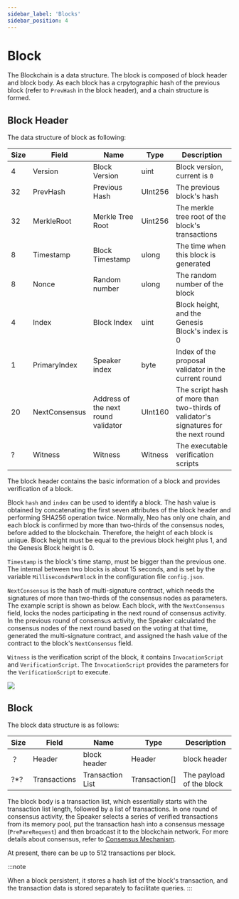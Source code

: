 ```yaml
---
sidebar_label: 'Blocks'
sidebar_position: 4
---
```


# Block

The Blockchain is a data structure. The block is composed of block header and block body. As each block has a crpytographic hash of the previous block (refer to `PrevHash` in the block header), and a chain structure is formed. 

## Block Header

The data structure of block as following:

| Size | Field         | Name                                | Type    | Description                                                  |
| ---- | ------------- | ----------------------------------- | ------- | ------------------------------------------------------------ |
| 4    | Version       | Block Version                       | uint    | Block version, current is `0`                                |
| 32   | PrevHash      | Previous Hash                       | UInt256 | The previous block's hash                                    |
| 32   | MerkleRoot    | Merkle Tree    Root                 | Uint256 | The merkle tree root of the block's transactions             |
| 8    | Timestamp     | Block Timestamp                     | ulong   | The time when this block is generated                        |
| 8    | Nonce         | Random number                       | ulong   | The random number of the block                               |
| 4    | Index         | Block Index                         | uint    | Block height, and the Genesis Block's index is 0             |
| 1    | PrimaryIndex  | Speaker index                       | byte    | Index of the proposal validator in the current round         |
| 20   | NextConsensus | Address of the next round validator | UInt160 | The script hash of more than two-thirds of validator's signatures for the next round |
| ?    | Witness       | Witness                             | Witness | The executable verification scripts                          |

The block header contains the basic information of a block and provides verification of a block. 

Block `hash` and `index` can be used to identify a block. The hash value is obtained by concatenating the first seven attributes of the block header and performing SHA256 operation twice. Normally, Neo has only one chain, and each block is confirmed by more than two-thirds of the consensus nodes, before added to the blockchain. Therefore, the height of each block is unique. Block height must be equal to the previous block height plus 1, and the Genesis Block height is 0. 

`Timestamp` is the block's time stamp, must be bigger than the previous one. The internal between two blocks is about 15 seconds, and is set by the variable `MillisecondsPerBlock` in the configuration file `config.json`.

`NextConsensus` is the hash of multi-signature contract, which needs the signatures of more than two-thirds of the consensus nodes as parameters. The example script is shown as below. Each block, with the `NextConsensus` field, locks the nodes participating in the next round of consensus activity. In the previous round of consensus activity, the Speaker calculated the consensus nodes of the next round based on the voting at that time, generated the multi-signature contract, and assigned the hash value of the contract to the block's `NextConsensus` field. 

`Witness` is the verification script of the block, it contains `InvocationScript` and `VerificationScript`. The `InvocationScript` provides the parameters for the `VerificationScript` to execute. 

![](images/blockchain/nextconsensus_script.jpg)

## Block

The block data structure is as follows:


| Size | Field        | Name             | Type          | Description              |
| ---- | ------------ | ---------------- | ------------- | ------------------------ |
| ？   | Header       | block header     | Header        | block header             |
| ?\*? | Transactions | Transaction List | Transaction[] | The payload of the block |

The block body is a transaction list, which essentially starts with the transaction list length, followed by a list of transactions. In one round of consensus activity, the Speaker selects a series of verified transactions from its memory pool, put the transaction hash into a consensus message (`PrePareRequest`) and then broadcast it to the blockchain network. For more details about consensus, refer to [Consensus Mechanism](./consensus/dbft.md).

At present, there can be up to 512 transactions per block.

:::note

When a block persistent, it stores a hash list of the block's transaction, and the transaction data is stored separately to facilitate queries.
:::

